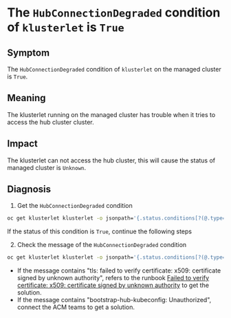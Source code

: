 # The `HubConnectionDegraded` condition of `klusterlet` is `True`

## Symptom

The `HubConnectionDegraded` condition of `klusterlet` on the managed cluster is `True`.

## Meaning

The klusterlet running on the managed cluster has trouble when it tries to access the hub cluster cluster.

## Impact
The klusterlet can not access the hub cluster, this will cause the status of managed cluster is `Unknown`.

## Diagnosis

1. Get the `HubConnectionDegraded` condition

```sh
oc get klusterlet klusterlet -o jsonpath='{.status.conditions[?(@.type=="HubConnectionDegraded")].status}'
```

If the status of this condition is `True`, continue the following steps

2. Check the message of the `HubConnectionDegraded` condition

```sh
oc get klusterlet klusterlet -o jsonpath='{.status.conditions[?(@.type=="HubConnectionDegraded")].message}'
```

- If the message contains "tls: failed to verify certificate: x509: certificate signed by unknown authority", refers to the runbook [Failed to verify certificate: x509: certificate signed by unknown authority](../Certificates/x509:CertificateSignedByUnknownAuthority.md) to get the solution.
- If the message contains "bootstrap-hub-kubeconfig: Unauthorized", connect the ACM teams to get a solution.
